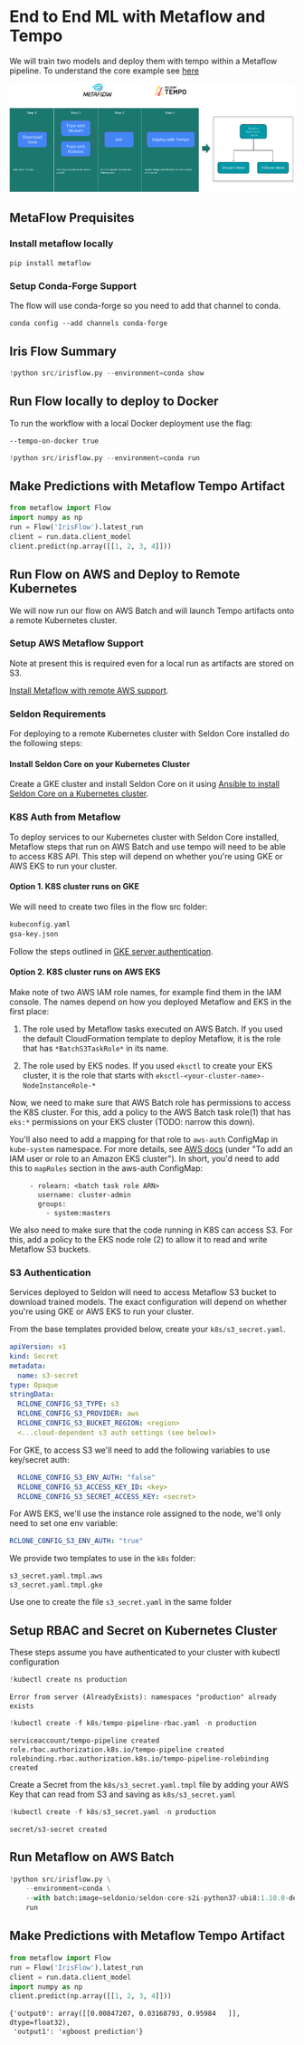 # End to End ML with Metaflow and Tempo

We will train two models and deploy them with tempo within a Metaflow pipeline. To understand the core example see [here](https://tempo.readthedocs.io/en/latest/examples/multi-model/README.html)

![archtecture](architecture.png)

## MetaFlow Prequisites


### Install metaflow locally

```
pip install metaflow
```

### Setup Conda-Forge Support

The flow will use conda-forge so you need to add that channel to conda.

```
conda config --add channels conda-forge
```



## Iris Flow Summary


```python
!python src/irisflow.py --environment=conda show
```

## Run Flow locally to deploy to Docker

To run the workflow with a local Docker deployment use the flag:

```
--tempo-on-docker true
```



```python
!python src/irisflow.py --environment=conda run 
```

## Make Predictions with Metaflow Tempo Artifact


```python
from metaflow import Flow
import numpy as np
run = Flow('IrisFlow').latest_run
client = run.data.client_model
client.predict(np.array([[1, 2, 3, 4]]))
```

## Run Flow on AWS and Deploy to Remote Kubernetes

We will now run our flow on AWS Batch and will launch Tempo artifacts onto a remote Kubernetes cluster. 

### Setup AWS Metaflow Support

Note at present this is required even for a local run as artifacts are stored on S3.

[Install Metaflow with remote AWS support](https://docs.metaflow.org/metaflow-on-aws/metaflow-on-aws).

### Seldon Requirements

For deploying to a remote Kubernetes cluster with Seldon Core installed do the following steps:

#### Install Seldon Core on your Kubernetes Cluster

Create a GKE cluster and install Seldon Core on it using [Ansible to install Seldon Core on a Kubernetes cluster](https://github.com/SeldonIO/ansible-k8s-collection).


### K8S Auth from Metaflow

To deploy services to our Kubernetes cluster with Seldon Core installed, Metaflow steps that run on AWS Batch and use tempo will need to be able to access K8S API. This step will depend on whether you're using GKE or AWS EKS to run 
your cluster.

#### Option 1. K8S cluster runs on GKE

We will need to create two files in the flow src folder:

```bash
kubeconfig.yaml
gsa-key.json
```

Follow the steps outlined in [GKE server authentication](https://cloud.google.com/kubernetes-engine/docs/how-to/api-server-authentication#environments-without-gcloud).




#### Option 2. K8S cluster runs on AWS EKS

Make note of two AWS IAM role names, for example find them in the IAM console. The names depend on how you deployed Metaflow and EKS in the first place:

1. The role used by Metaflow tasks executed on AWS Batch. If you used the default CloudFormation template to deploy Metaflow, it is the role that has `*BatchS3TaskRole*` in its name.

2. The role used by EKS nodes. If you used `eksctl` to create your EKS cluster, it is the role that starts with `eksctl-<your-cluster-name>-NodeInstanceRole-*`

Now, we need to make sure that AWS Batch role has permissions to access the K8S cluster. For this, add a policy to the AWS Batch task role(1) that has `eks:*` permissions on your EKS cluster (TODO: narrow this down).

You'll also need to add a mapping for that role to `aws-auth` ConfigMap in `kube-system` namespace. For more details, see [AWS docs](https://docs.aws.amazon.com/eks/latest/userguide/add-user-role.html) (under "To add an IAM user or role to an Amazon EKS cluster"). In short, you'd need to add this to `mapRoles` section in the aws-auth ConfigMap:
```
     - rolearn: <batch task role ARN>
       username: cluster-admin
       groups:
         - system:masters
```

We also need to make sure that the code running in K8S can access S3. For this, add a policy to the EKS node role (2) to allow it to read and write Metaflow S3 buckets.

### S3 Authentication
Services deployed to Seldon will need to access Metaflow S3 bucket to download trained models. The exact configuration will depend on whether you're using GKE or AWS EKS to run your cluster.

From the base templates provided below, create your `k8s/s3_secret.yaml`.

```yaml
apiVersion: v1
kind: Secret
metadata:
  name: s3-secret
type: Opaque
stringData:
  RCLONE_CONFIG_S3_TYPE: s3
  RCLONE_CONFIG_S3_PROVIDER: aws
  RCLONE_CONFIG_S3_BUCKET_REGION: <region>
  <...cloud-dependent s3 auth settings (see below)>
```

For GKE, to access S3 we'll need to add the following variables to use key/secret auth:
```yaml
  RCLONE_CONFIG_S3_ENV_AUTH: "false"
  RCLONE_CONFIG_S3_ACCESS_KEY_ID: <key>
  RCLONE_CONFIG_S3_SECRET_ACCESS_KEY: <secret>
```

For AWS EKS, we'll use the instance role assigned to the node, we'll only need to set one env variable:
```yaml
RCLONE_CONFIG_S3_ENV_AUTH: "true"
```

We provide two templates to use in the `k8s` folder:

```
s3_secret.yaml.tmpl.aws
s3_secret.yaml.tmpl.gke
```

Use one to create the file `s3_secret.yaml` in the same folder


## Setup RBAC and Secret on Kubernetes Cluster

These steps assume you have authenticated to your cluster with kubectl configuration


```python
!kubectl create ns production
```

    Error from server (AlreadyExists): namespaces "production" already exists



```python
!kubectl create -f k8s/tempo-pipeline-rbac.yaml -n production
```

    serviceaccount/tempo-pipeline created
    role.rbac.authorization.k8s.io/tempo-pipeline created
    rolebinding.rbac.authorization.k8s.io/tempo-pipeline-rolebinding created


Create a Secret from the `k8s/s3_secret.yaml.tmpl` file by adding your AWS Key that can read from S3 and saving as `k8s/s3_secret.yaml`


```python
!kubectl create -f k8s/s3_secret.yaml -n production
```

    secret/s3-secret created


## Run Metaflow on AWS Batch


```python
!python src/irisflow.py \
    --environment=conda \
    --with batch:image=seldonio/seldon-core-s2i-python37-ubi8:1.10.0-dev \
    run
```

## Make Predictions with Metaflow Tempo Artifact


```python
from metaflow import Flow
run = Flow('IrisFlow').latest_run
client = run.data.client_model
import numpy as np
client.predict(np.array([[1, 2, 3, 4]]))
```




    {'output0': array([[0.00847207, 0.03168793, 0.95984   ]], dtype=float32),
     'output1': 'xgboost prediction'}


